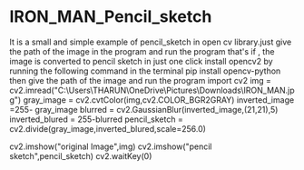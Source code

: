 # IRON_MAN_Pencil_sketch
It is a small and simple example of pencil_sketch in open cv library.just give the path of the image in the program and run the program that's if , the image is converted to pencil sketch in just one click  install opencv2 by running the following command in the terminal  pip install opencv-python  then give the path of the image and run the program
import cv2
img = cv2.imread("C:\\Users\\THARUN\\OneDrive\\Pictures\\Downloads\\IRON_MAN.jpg")
gray_image = cv2.cvtColor(img,cv2.COLOR_BGR2GRAY)
inverted_image =255- gray_image
blurred = cv2.GaussianBlur(inverted_image,(21,21),5)
inverted_blured = 255-blurred
pencil_sketch = cv2.divide(gray_image,inverted_blured,scale=256.0)

cv2.imshow("original Image",img)
cv2.imshow("pencil sketch",pencil_sketch)
cv2.waitKey(0)
